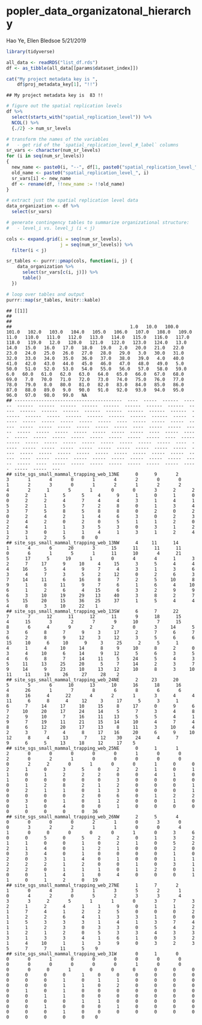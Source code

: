 popler\_data\_organizatonal\_hierarchy
================
Hao Ye, Ellen Bledsoe
5/21/2019

``` r
library(tidyverse)

all_data <- readRDS("list_df.rds")
df <- as_tibble(all_data[[params$dataset_index]])

cat("My project metadata key is ", 
    df$proj_metadata_key[1], "!!")
```

    ## My project metadata key is  83 !!

``` r
# figure out the spatial replication levels
df %>% 
  select(starts_with("spatial_replication_level")) %>%
  NCOL() %>%
  {./2} -> num_sr_levels
```

``` r
# transform the names of the variables
#   - get rid of the `spatial_replication_level_#_label` columns
sr_vars <- character(num_sr_levels)
for (i in seq(num_sr_levels))
{
  new_name <- paste0(i, "--", df[1, paste0("spatial_replication_level_", i, "_label")])
  old_name <- paste0("spatial_replication_level_", i)
  sr_vars[i] <- new_name
  df <- rename(df, !!new_name := !!old_name)
}
```

``` r
# extract just the spatial replication level data
data_organization <- df %>%
  select(sr_vars)
```

``` r
# generate contingency tables to summarize organizational structure:
#   - level_i vs. level_j (i < j)

cols <- expand.grid(i = seq(num_sr_levels), 
                    j = seq(num_sr_levels)) %>%
  filter(i < j)

sr_tables <- purrr::pmap(cols, function(i, j) {
    data_organization %>%
      select(sr_vars[c(i, j)]) %>%
      table()
  })
```

``` r
# loop over tables and output
purrr::map(sr_tables, knitr::kable)
```

    ## [[1]]
    ## 
    ## 
    ##                                            1.0   10.0   100.0   101.0   102.0   103.0   104.0   105.0   106.0   107.0   108.0   109.0   11.0   110.0   111.0   112.0   113.0   114.0   115.0   116.0   117.0   118.0   119.0   12.0   120.0   121.0   122.0   123.0   124.0   13.0   14.0   15.0   16.0   17.0   18.0   19.0   2.0   20.0   21.0   22.0   23.0   24.0   25.0   26.0   27.0   28.0   29.0   3.0   30.0   31.0   32.0   33.0   34.0   35.0   36.0   37.0   38.0   39.0   4.0   40.0   41.0   42.0   43.0   44.0   45.0   46.0   47.0   48.0   49.0   5.0   50.0   51.0   52.0   53.0   54.0   55.0   56.0   57.0   58.0   59.0   6.0   60.0   61.0   62.0   63.0   64.0   65.0   66.0   67.0   68.0   69.0   7.0   70.0   71.0   72.0   73.0   74.0   75.0   76.0   77.0   78.0   79.0   8.0   80.0   81.0   82.0   83.0   84.0   85.0   86.0   87.0   88.0   89.0   9.0   90.0   91.0   92.0   93.0   94.0   95.0   96.0   97.0   98.0   99.0   NA
    ## ----------------------------------------  ----  -----  ------  ------  ------  ------  ------  ------  ------  ------  ------  ------  -----  ------  ------  ------  ------  ------  ------  ------  ------  ------  ------  -----  ------  ------  ------  ------  ------  -----  -----  -----  -----  -----  -----  -----  ----  -----  -----  -----  -----  -----  -----  -----  -----  -----  -----  ----  -----  -----  -----  -----  -----  -----  -----  -----  -----  -----  ----  -----  -----  -----  -----  -----  -----  -----  -----  -----  -----  ----  -----  -----  -----  -----  -----  -----  -----  -----  -----  -----  ----  -----  -----  -----  -----  -----  -----  -----  -----  -----  -----  ----  -----  -----  -----  -----  -----  -----  -----  -----  -----  -----  ----  -----  -----  -----  -----  -----  -----  -----  -----  -----  -----  ----  -----  -----  -----  -----  -----  -----  -----  -----  -----  -----  ---
    ## site_sgs_small_mammal_trapping_web_13NE      0      9       2       3       1       4       0       1       4       2       0       0      1       2       3       0       1       2       1       2       2       4       2      1       5       1       0       0       3      2      2      0      2      1      5      5     4      9      1      0      1      0      0      2      2      4      7     4      4      3      1      4      1      5      2      1      5      7     2      8      0      1      3      4      3      7      5      8      5     8      8      0      2      0      2      0      2      4      2      1     4      6      3      0      2      3      2      4      2      0      2     0      5      1      1      2      0      2      4      1      1      3     5      3      0      3      1      2      1      3      0      1      1     4      1      3      1      2      4      2      1      2      5      0    0
    ## site_sgs_small_mammal_trapping_web_13NW      4     11      14       1       4       6      20       3      15      11      11      11      0       6       1       5       1      11      10       4      21       5      17      5      19       1       0       4       4      1      3      2      7     17      9     10     4     15      3      5      4      4      4     16      5      4      9     7      4      3      1      3      6      3      4      7      3      5     2     12      0      2      6      3      7     14     11      6     16     8      7      2      5     10      8      9      1      8     11      9     7      6      1      6      4     10      6      1      2      6      4    15      6      3      2      9      9      6      3     10     19     29    13     40      3      8      2      7      5     15     20     15     36    25     37      1      5      4      4      4      8      3     10     22    1
    ## site_sgs_small_mammal_trapping_web_13SW      6      7      22       7       7      12      11      12      11       9      18      15      4      15       3       2       7       9      10       7      15       8       6      4       9       2       2       0       3     14      5      3      6      8      7      9     3     17      2      7      6      7      6      2      8      9     12     3     12      3      5      6      6     15     10      6     10      9     3     25      2      5      1      4      1      4     10     14      8     9     10      8      2      0      3      4     10      6     14      9    12      5      6      3      5      4      6      8      7     14     11     5     24      5      4      3      5     11     13     25     20      5     7     14      2      3      7      9     14      9     23     10     13    12     10      8      3     10     11     11     19     26     27     28    2
    ## site_sgs_small_mammal_trapping_web_24NE      2     23      20       5       5       6      10      13      10      16      18      16      4      26       1       7       8       6       8       6       6       8      16      4      22       4       2       1       3      4      4     11      6      8      4     12     3     17      5      3      1      6      7     14     17     10     15     8     17      0      9      6      7     10     20     17     24     14     5      7      3      4      8      2      9     10      7     16     11    13      5      5      4      1      9      7     19     11     21     15    14     10      4      7      4      8      6     12     20     17     13     8     11      3     10      4      2      3      7      4      8     17    16     20      6      9     10     12      8      4     13      7     12    30     24      4      7      9      6      5     13     18     12     17    5
    ## site_sgs_small_mammal_trapping_web_25NE      0      1       1       2       0       0       0       0       0       1       0       0      2       0       2       1       0       0       0       0       0       0       2      2       0       1       0       0       1      0      0      2      1      0      3      5     0      2      2      1      0      1      1      0      1      2      2     2      0      0      4      1      0      1      0      0      0      0     0      3      0      0      0      0      0      1      2      8      2     1      2      0      0      0      1      0      2      1      1      0     1      3      0      0      0      1      0      0      0      0      2     0      6      0      1      2      2      0      3      0      1      0     1      2      0      0      1      0      0      1      0      4      0     0      1      0      0      0      0      0      0      0      0      0   36
    ## site_sgs_small_mammal_trapping_web_26NW      2      5       4       0       0       0       0       2       1       0       3       0      0       3       2       2       1       1       0       0       4       1       0      0       0       0       0       1       0      3      6      0      0      5      0      5     2      2      0      1      3      2      1      1      0      0      1     0      2      1      0      5      2      2      1      4      0      1     2      1      0      0      2      0      0      3      4      0      1     0      0      0      0      1      0      2      0      3      1      4     0      1      0      0      1      1      2      2      2      1      2     0      0      1      0      3      1      2      2      0      1      1     1      0      1      2      0      1      0      0      1      4      1     0      4      0      0      0      1      1      0      1      2      0   19
    ## site_sgs_small_mammal_trapping_web_27NE      1      7       2       1       0       4       3       1       3       5       2       1      0       4       2       0       5       2       3       3       4       3       3      2       5       1       1       0       3      7      3      2      1      2      4      1     1      9      0      1      1      2      1      7      4      1      2     2      5      0      0      0      2      1      2      2      6      4     1      3      3      1      0      0      1      5      3      3      3     1      4      1      3      7      4      1      1      2      3      0     3      3      0      5      4      2      1      2      1      2      0     5      3      3      4      3      3      3      1      3      3      4     1      6      1      0      3      2      1      4     10      1      1     3      9      0      3      2      3      5      7      7     11      5    9
    ## site_sgs_small_mammal_trapping_web_31W       0      1       0       0       0       1       0       0       0       0       0       0      0       0       0       0       0       0       1       0       0       0       0      0       1       0       0       0       0      0      0      0      0      0      0      1     0      0      0      0      0      0      0      0      0      1      0     1      1      0      0      0      0      0      0      0      1      1     0      2      0      0      0      0      0      1      0      1      0     0      0      0      0      0      0      0      0      1      1      0     0      0      0      0      0      0      0      0      0      0      1     1      0      0      0      0      0      0      0      1      0      0     0      1      0      0      0      0      0      0      0      1      0     0      0      0      0      0      0      0      0      0      0      0    0
